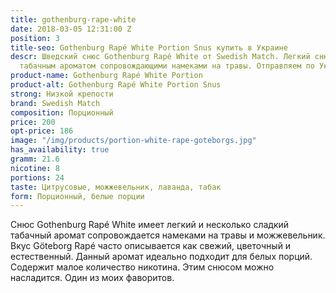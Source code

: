 ```yaml
---
title: gothenburg-rape-white
date: 2018-03-05 12:31:00 Z
position: 3
title-seo: Gothenburg Rapé White Portion Snus купить в Украине
descr: Шведский снюс Gothenburg Rapé White от Swedish Match. Легкий снюс с очень приятным
  табачным ароматом сопровождающими намеками на травы. Отправляем по Украине.
product-name: Gothenburg Rapé White Portion
product-alt: Gothenburg Rapé White Portion Snus
strong: Низкой крепости
brand: Swedish Match
composition: Порционный
price: 200
opt-price: 186
image: "/img/products/portion-white-rape-goteborgs.jpg"
has_availability: true
gramm: 21.6
nicotine: 8
portions: 24
taste: Цитрусовые, можжевельник, лаванда, табак
form: Порционный, белые порции
---
```


Снюс Gothenburg Rapé White имеет легкий и несколько сладкий табачный аромат сопровождается намеками на травы и можжевельник. Вкус Göteborg Rapé часто описывается как свежий, цветочный и естественный. Данный аромат идеально подходит для белых порций.<br>
Содержит малое количество никотина. Этим снюсом можно насладится. Один из моих фаворитов.